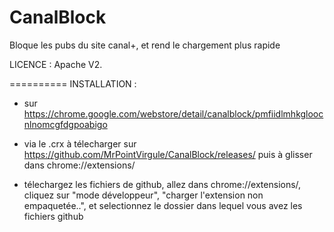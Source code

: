 CanalBlock
==========
Bloque les pubs du site canal+, et rend le chargement plus rapide

LICENCE : Apache V2.

==========
INSTALLATION : 
- sur https://chrome.google.com/webstore/detail/canalblock/pmfiidlmhkgloocnlnomcgfdgpoabigo

- via le .crx à télecharger sur https://github.com/MrPointVirgule/CanalBlock/releases/ puis à glisser dans chrome://extensions/

- télechargez les fichiers de github, allez dans chrome://extensions/, cliquez sur "mode développeur", "charger l'extension non empaquetée..", et selectionnez le dossier dans lequel vous avez les fichiers github
